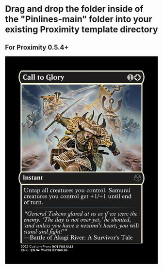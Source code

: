 # Drag and drop the folder inside of the "Pinlines-main" folder into your existing Proximity template directory

## For Proximity 0.5.4+

![alt text](https://github.com/myojin223/Pinlines/blob/main/Pinlines/%5BPreview%5D.jpg?raw=true)